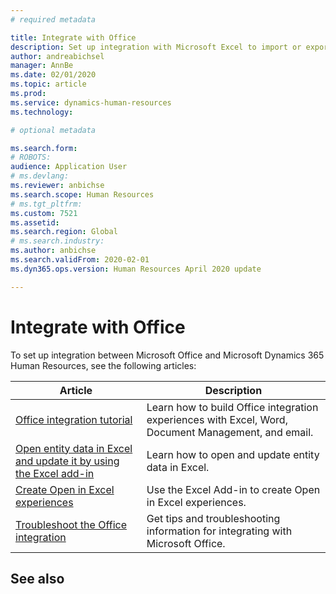 ```yaml
---
# required metadata

title: Integrate with Office
description: Set up integration with Microsoft Excel to import or export data to and from Microsoft Dynamics 365 Human Resources.
author: andreabichsel
manager: AnnBe
ms.date: 02/01/2020
ms.topic: article
ms.prod: 
ms.service: dynamics-human-resources
ms.technology: 

# optional metadata

ms.search.form: 
# ROBOTS: 
audience: Application User
# ms.devlang: 
ms.reviewer: anbichse
ms.search.scope: Human Resources
# ms.tgt_pltfrm: 
ms.custom: 7521
ms.assetid: 
ms.search.region: Global
# ms.search.industry: 
ms.author: anbichse
ms.search.validFrom: 2020-02-01
ms.dyn365.ops.version: Human Resources April 2020 update

---
```


# Integrate with Office

To set up integration between Microsoft Office and Microsoft Dynamics 365 Human Resources, see the following articles:

| Article | Description |
| --- | --- |
| [Office integration tutorial](https://docs.microsoft.com/dynamics365/fin-ops-core/dev-itpro/office-integration/office-integration-tutorial?toc=%2Fdynamics365%2Funified-operations%2Ftalent%2Ftoc.json) | Learn how to build Office integration experiences with Excel, Word, Document Management, and email. |
| [Open entity data in Excel and update it by using the Excel add-in](https://docs.microsoft.com/dynamics365/fin-ops-core/dev-itpro/office-integration/use-excel-add-in?toc=%2Fdynamics365%2Funified-operations%2Ftalent%2Ftoc.json) | Learn how to open and update entity data in Excel. |
| [Create Open in Excel experiences](https://docs.microsoft.com/dynamics365/fin-ops-core/dev-itpro/office-integration/office-integration-edit-excel?toc=%2Fdynamics365%2Funified-operations%2Ftalent%2Ftoc.json) | Use the Excel Add-in to create Open in Excel experiences. |
| [Troubleshoot the Office integration](https://docs.microsoft.com/dynamics365/fin-ops-core/dev-itpro/office-integration/office-integration-troubleshooting?toc=%2Fdynamics365%2Funified-operations%2Ftalent%2Ftoc.json) | Get tips and troubleshooting information for integrating with Microsoft Office. |

## See also